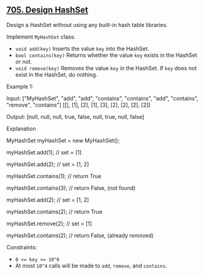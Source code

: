 ## [705. Design HashSet](https://leetcode.com/problems/design-hashset/)

Design a HashSet without using any built-in hash table libraries.

Implement `MyHashSet` class:
* `void add(key)` Inserts the value `key` into the HashSet.
* `bool contains(key)` Returns whether the value `key` exists in the HashSet or not.
* `void remove(key)` Removes the value `key` in the HashSet. If `key` does not exist in the HashSet, do nothing.


Example 1:

Input: 
["MyHashSet", "add", "add", "contains", "contains", "add", "contains", "remove", "contains"]
[[], [1], [2], [1], [3], [2], [2], [2], [2]]

Output: 
[null, null, null, true, false, null, true, null, false]

Explanation

MyHashSet myHashSet = new MyHashSet();

myHashSet.add(1);      // set = [1]

myHashSet.add(2);      // set = [1, 2]

myHashSet.contains(1); // return True

myHashSet.contains(3); // return False, (not found)

myHashSet.add(2);      // set = [1, 2]

myHashSet.contains(2); // return True

myHashSet.remove(2);   // set = [1]

myHashSet.contains(2); // return False, (already removed)


Constraints:
* `0 <= key <= 10^6`
* At most `10^4` calls will be made to `add`, `remove`, and `contains`.